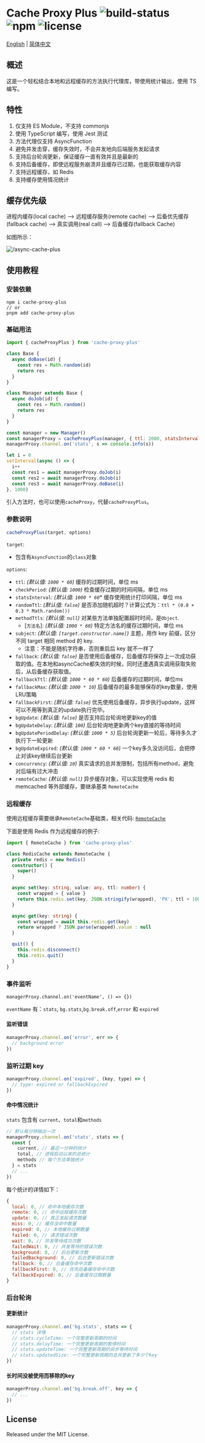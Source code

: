 # Cache Proxy Plus ![build-status](https://github.com/chakhsu/cache-proxy-plus/actions/workflows/ci.yml/badge.svg) ![npm](https://img.shields.io/npm/v/cache-proxy-plus) ![license](https://img.shields.io/npm/l/cache-proxy-plus)

[English](./README.md) | [简体中文](./README_CN.md)

## 概述

这是一个轻松结合本地和远程缓存的方法执行代理库，带使用统计输出，使用 TS 编写。

## 特性

1. 仅支持 ES Module，不支持 commonjs
2. 使用 TypeScript 编写，使用 Jest 测试
3. 方法代理仅支持 AsyncFunction
4. 避免并发击穿，缓存失效时，不会并发地向后端服务发起请求
5. 支持后台轮询更新，保证缓存一直有效并且是最新的
6. 支持后备缓存，即使远程服务崩溃并且缓存已过期，也能获取缓存内容
7. 支持远程缓存，如 Redis
8. 支持缓存使用情况统计

## 缓存优先级

进程内缓存(local cache) --> 远程缓存服务(remote cache) --> 后备优先缓存(fallback cache) --> 真实调用(real call) --> 后备缓存(fallback Cache)

如图所示：

![/async-cache-plus](./doc/async-cache-plus.svg)

## 使用教程

### 安装依赖

```vim
npm i cache-proxy-plus
// or
pnpm add cache-proxy-plus
```

### 基础用法

```js
import { cacheProxyPlus } from 'cache-proxy-plus'

class Base {
  async doBase(id) {
    const res = Math.random(id)
    return res
  }
}

class Manager extends Base {
  async doJob(id) {
    const res = Math.random()
    return res
  }
}

const manager = new Manager()
const managerProxy = cacheProxyPlus(manager, { ttl: 2000, statsInterval: 1000 * 10 })
managerProxy.channel.on('stats', s => console.info(s))

let i = 0
setInterval(async () => {
  i++
  const res1 = await managerProxy.doJob(i)
  const res2 = await managerProxy.doJob(i)
  const res3 = await managerProxy.doBase(i)
}, 1000)
```

引入方法时，也可以使用`cacheProxy`，代替`cacheProxyPlus`。

### 参数说明

```js
cacheProxyPlus(target, options)
```

`target`:

- 包含有`AsyncFunction`的`class`对象

`options`:

- `ttl`: _(默认值: `1000 * 60`)_ 缓存的过期时间，单位 ms
- `checkPeriod`: _(默认值: `1000`)_ 检查缓存过期的时间间隔，单位 ms
- `statsInterval`: _(默认值: `1000 * 60`_\* 缓存使用统计打印间隔，单位 ms
- `randomTtl`: _(默认值: `false`)_ 是否添加随机超时？计算公式为：`ttl * (0.8 + 0.3 * Math.random())`
- `methodTtls`: _(默认值: `null`)_ 对某些方法单独配置超时时间，是`Object`.
  - [`方法名`]: _(默认值: `1000 * 60`)_ 特定方法名的缓存过期时间，单位 ms
- `subject`: _(默认值: `[target.constructor.name]`)_ 主题，用作 key 前缀，区分不同 target 相同 method 的 key.
  - 注意：不能是随机字符串，否则重启后 key 就不一样了
- `fallback`: _(默认值: `false`)_ 是否使用后备缓存，后备缓存将保存上一次成功获取的值。在本地和asyncCache都失效的时候，同时还遭遇真实调用获取失败后，从后备缓存获取值。
- `fallbackTtl`: _(默认值: `1000 * 60 * 60`)_ 后备缓存的过期时间，单位ms
- `fallbackMax`: _(默认值: `1000 * 10`)_ 后备缓存的最多能够保存的key数量，使用LRU策略
- `fallbackFirst`: _(默认值: `false`)_ 优先使用后备缓存，异步执行update，这样可以不用等到真正的update执行完毕。
- `bgUpdate`: _(默认值: `false`)_ 是否支持后台轮询地更新key的值
- `bgUpdateDelay`: _(默认值: `100`)_ 后台轮询地更新两个key直接的等待时间
- `bgUpdatePeriodDelay`: _(默认值: `1000 * 5`)_ 后台轮询更新一轮后，等待多久才执行下一轮更新
- `bgUpdateExpired`: _(默认值: `1000 * 60 * 60`)_ 一个key多久没访问后，会把停止对该key继续后台更新
- `concurrency`: _(默认值: `10`)_ 真实请求的总并发限制，包括所有method，避免对后端有过大冲击
- `remoteCache`: _(默认值: `null`)_ 异步缓存对象，可以实现使用 redis 和 memcached 等外部缓存，要继承基类 `RemoteCache`

### 远程缓存

使用远程缓存需要继承`RemoteCache`基础类，相关代码: [`RemoteCache`](./src/RemoteCache.ts)

下面是使用 Redis 作为远程缓存的例子:

```ts
import { RemoteCache } from 'cache-proxy-plus'

class RedisCache extends RemoteCache {
  private redis = new Redis()
  constructor() {
    super()
  }

  async set(key: string, value: any, ttl: number) {
    const wrapped = { value }
    return this.redis.set(key, JSON.stringify(wrapped), 'PX', ttl + 100)
  }

  async get(key: string) {
    const wrapped = await this.redis.get(key)
    return wrapped ? JSON.parse(wrapped).value : null
  }

  quit() {
    this.redis.disconnect()
    this.redis.quit()
  }
}
```

### 事件监听

```
managerProxy.channel.on('eventName', () => {})
```

`eventName` 有：`stats`, `bg.stats`,`bg.break.off`,`error` 和 `expired`

#### 监听错误

```js
managerProxy.channel.on('error', err => {
  // background error
})
```

### 监听过期 key

```js
managerProxy.channel.on('expired', (key, type) => {
  // type: expired or fallbackExpired
})
```

#### 命中情况统计

`stats` 包含有 `current`、`total`和`methods`

```js
// 默认每分钟输出一次
managerProxy.channel.on('stats', stats => {
  const {
    current, // 最近一分钟的统计
    total, // 进程启动以来的总统计
    methods // 每个方法单独统计
  } = stats
  // ...
})
```

每个统计的详情如下：

```js
{
  local: 0, // 命中本地缓存次数
  remote: 0, // 命中远程缓存次数
  update: 0, // 真正发起请求数量
  miss: 0, // 缓存没命中数量
  expired: 0, // 本地缓存过期数量
  failed: 0, // 请求错误次数
  wait: 0, // 并发等待成功次数
  failedWait: 0, // 并发等待的错误次数
  background: 0, // 后台更新次数
  failedBackground: 0, // 后台更新错误次数
  fallback: 0, // 后备缓存命中次数
  fallbackFirst: 0, // 优先后备缓存命中次数
  fallbackExpired: 0, // 后备缓存过期数量
}
```

### 后台轮询

#### 更新统计

```js
managerProxy.channel.on('bg.stats', stats => {
  // stats 详情
  // stats.cycleTime: 一个完整更新周期的时间
  // stats.delayTime: 一个完整更新周期的暂停时间
  // stats.updateTime: 一个完整更新周期的异步等待时间
  // stats.updatedSize: 一个完整更新周期的总共更新了多少个key
})
```

#### 长时间没被使用而移除的key

```js
managerProxy.channel.on('bg.break.off', key => {
  // ...
})
```

## License

Released under the MIT License.
